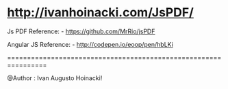 http://ivanhoinacki.com/JsPDF/
================================================================

Js PDF
Reference: - https://github.com/MrRio/jsPDF

Angular JS
Reference: - http://codepen.io/eoop/pen/hbLKi

================================================================

@Author : Ivan Augusto Hoinacki!
